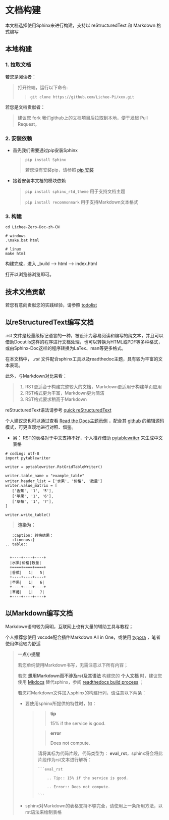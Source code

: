 文档构建
========

本文档选择使用Sphinx来进行构建，支持以 reStructuredText 和 Markdown
格式编写

本地构建
--------

### 1. 拉取文档

若您是阅读者：

> 打开终端，运行以下命令:
>
> > `git clone https://github.com/Lichee-Pi/xxx.git`

若您是文档贡献者：

> 建议您 fork 我们github上的文档项目后拉取到本地，便于发起 Pull
> Request。

### 2. 安装依赖

-   首先我们需要通过pip安装Sphinx

    > `pip install Sphinx`
    >
    > 若您没有安装pip，请参照 [pip
    > 安装](http://pip.readthedocs.io/en/stable/installing/)

-   接着安装本文档的模块依赖

    > `pip install sphinx_rtd_theme` 用于支持文档主题
    >
    > `pip install recommonmark` 用于支持Markdown文本格式

### 3. 构建

``` {.sourceCode .bash}
cd Lichee-Zero-Doc-zh-CN

# windows
.\make.bat html

# linux
make html
```

构建完成，进入 \_build --\> html --\> index.html

打开以浏览器浏览即可。

技术文档贡献
------------

若您有意向贡献您的实践经验，请参照 [todolist](todolist.html)

以reStructuredText编写文档
--------------------------

.rst
文件是轻量级标记语言的一种，被设计为容易阅读和编写的纯文本，并且可以借助Docutils这样的程序进行文档处理，也可以转换为HTML或PDF等多种格式，或由Sphinx-Doc这样的程序转换为LaTex、man等更多格式。

在本文档中， *.rst*
文件配合sphinx工具以及readthedoc主题，具有较为丰富的文本表现。

此外，与Markdown对比来看：

> 1.  RST更适合于构建完整较大的文档，Markdown更适用于构建单页应用
> 2.  RST格式更为丰富，Markdown更为简洁
> 3.  RST格式要求稍高于Markdown

reStructuredText语法请参考 [quick
reStructuredText](http://docutils.sourceforge.net/docs/user/rst/quickref.html#doctest-blocks)

个人建议您也可以通过查看 [Read the
Docs主题示例](https://sphinx-rtd-theme.readthedocs.io/en/latest/demo/demo.html#id27)
，配合其
[github](https://github.com/rtfd/sphinx_rtd_theme/edit/master/docs/demo/demo.rst)
的编辑源码模式，可更直观地进行对照、借鉴。

-   另： RST的表格对于中文支持不好，个人推荐借助
    [pytablewriter](http://pytablewriter.rtfd.io) 来生成中文表格

``` {.sourceCode .python}
# coding: utf-8
import pytablewriter

writer = pytablewriter.RstGridTableWriter()

writer.table_name = "example_table"
writer.header_list = ['水果', '价格', '数量']
writer.value_matrix = [
   ['香蕉', '1', '5'],
   ['苹果', '1', '6'],
   ['草莓', '1', '7'],
]

writer.write_table()
```

> **渲染为：**

``` {.sourceCode .rst
   :caption: 转换结果：
   :linenos:}
.. table:: 


  +----+----+----+
  |水果|价格|数量|
  +====+====+====+
  |香蕉|   1|   5|
  +----+----+----+
  |苹果|   1|   6|
  +----+----+----+
  |草莓|   1|   7|
  +----+----+----+
```

以Markdown编写文档
------------------

Markdown语句较为简明，互联网上也有大量的辅助工具与教程；

个人推荐您使用 vscode配合插件Markdown All in One，或使用
[typora](https://www.typora.io/) ，笔者使用体验较为舒适

> **一点小提醒**
>
> 若您单纯使用Markdown书写，无需注意以下所有内容；
>
> 若您 **想用Markdown而不涉及rst及其语法** 构建您的 **个人文档**
> 时，建议您使用 [Mkdocs](http://www.mkdocs.org/) 替代sphinx，参阅
> [readthedocs build
> process](http://docs.readthedocs.io/en/latest/builds.html#mkdocs) ；
>
> 若您将Markdown文件加入sphinx的构建行列，请注意以下两条：
>
> -   要使用sphinx所提供的特性时，如：
>
>     > > **tip**
>     > >
>     > > 15% if the service is good.
>     >
>     > > **error**
>     > >
>     > > Does not compute.
>     >
>     > 请将其标为代码片段，代码类型为：
>     > **eval\_rst**，sphinx将会将此片段作为rst文本进行解析：
>     >
>     >     ```eval_rst
>     >
>     >         .. Tip:: 15% if the service is good.
>     >
>     >         .. Error:: Does not compute.
>     >
>     >     ```
>
> -   sphinx对Markdown的表格支持不够完全，请使用上一条所用方法，以rst语法来绘制表格

